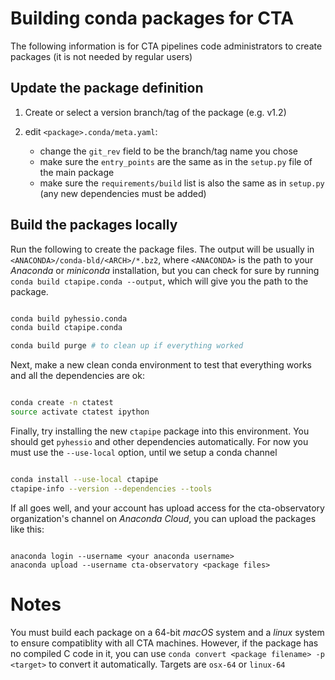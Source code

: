 Building conda packages for CTA
===============================

The following information is for CTA pipelines code administrators to
create packages (it is not needed by regular users)

Update the package definition
-----------------------------

1. Create or select a version branch/tag of the package (e.g. v1.2)
2. edit  `<package>.conda/meta.yaml`:

   - change the `git_rev` field to be the branch/tag name you chose
   - make sure the `entry_points` are the same as in the `setup.py`
     file of the main package
   - make sure the `requirements/build` list is also the same as in
     `setup.py` (any new dependencies must be added)


Build the packages locally
--------------------------

Run the following to create the package files.  The output will be
usually in `<ANACONDA>/conda-bld/<ARCH>/*.bz2`, where `<ANACONDA>` is
the path to your *Anaconda* or *miniconda* installation, but you can
check for sure by running `conda build ctapipe.conda --output`, which
will give you the path to the package.

```sh

conda build pyhessio.conda
conda build ctapipe.conda

conda build purge # to clean up if everything worked

```

Next, make a new clean conda environment to test that everything works
and all the dependencies are ok:

```sh

conda create -n ctatest
source activate ctatest ipython

```

Finally, try installing the new `ctapipe` package into this
environment. You should get `pyhessio` and other dependencies
automatically. For now you must use the `--use-local` option, until we
setup a conda channel

```sh

conda install --use-local ctapipe
ctapipe-info --version --dependencies --tools

```

If all goes well, and your account has upload access for the
cta-observatory organization's channel on *Anaconda Cloud*, you can upload the
packages like this:

```

anaconda login --username <your anaconda username>
anaconda upload --username cta-observatory <package files>

```

Notes
=====

You must build each package on a 64-bit *macOS* system and a *linux*
system to ensure compatiblity with all CTA machines.  However, if the
package has no compiled C code in it, you can use `conda convert
<package filename> -p <target>` to convert it automatically.  Targets
are `osx-64` or `linux-64`
